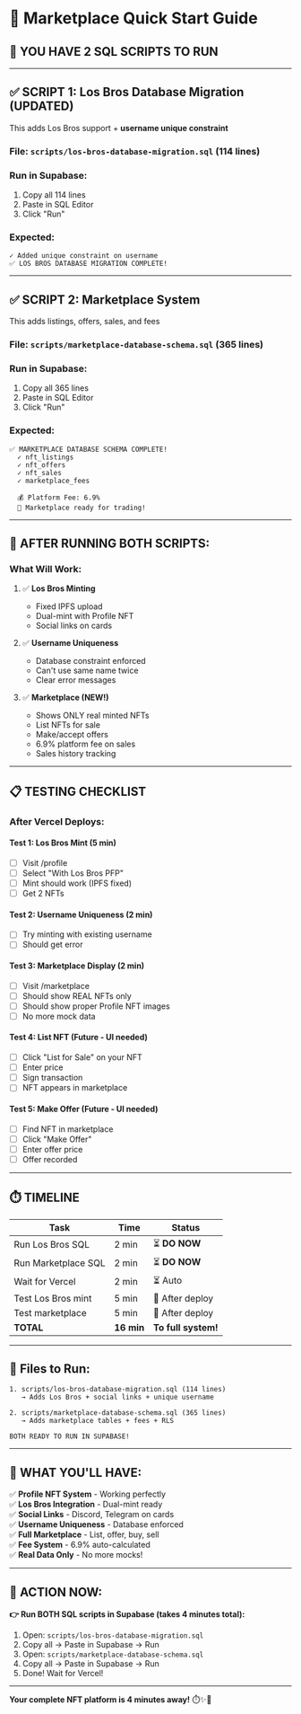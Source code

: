 # 🏪 Marketplace Quick Start Guide

## 🎯 **YOU HAVE 2 SQL SCRIPTS TO RUN**

---

## ✅ **SCRIPT 1: Los Bros Database Migration** (UPDATED)

This adds Los Bros support + **username unique constraint**

### **File:** `scripts/los-bros-database-migration.sql` (114 lines)

### **Run in Supabase:**
1. Copy all 114 lines
2. Paste in SQL Editor
3. Click "Run"

### **Expected:**
```
✓ Added unique constraint on username
✅ LOS BROS DATABASE MIGRATION COMPLETE!
```

---

## ✅ **SCRIPT 2: Marketplace System**

This adds listings, offers, sales, and fees

### **File:** `scripts/marketplace-database-schema.sql` (365 lines)

### **Run in Supabase:**
1. Copy all 365 lines
2. Paste in SQL Editor
3. Click "Run"

### **Expected:**
```
✅ MARKETPLACE DATABASE SCHEMA COMPLETE!
  ✓ nft_listings
  ✓ nft_offers
  ✓ nft_sales
  ✓ marketplace_fees
  
  💰 Platform Fee: 6.9%
  🎉 Marketplace ready for trading!
```

---

## 🚀 **AFTER RUNNING BOTH SCRIPTS:**

### **What Will Work:**

1. ✅ **Los Bros Minting**
   - Fixed IPFS upload
   - Dual-mint with Profile NFT
   - Social links on cards

2. ✅ **Username Uniqueness**
   - Database constraint enforced
   - Can't use same name twice
   - Clear error messages

3. ✅ **Marketplace (NEW!)**
   - Shows ONLY real minted NFTs
   - List NFTs for sale
   - Make/accept offers
   - 6.9% platform fee on sales
   - Sales history tracking

---

## 📋 **TESTING CHECKLIST**

### **After Vercel Deploys:**

#### **Test 1: Los Bros Mint** (5 min)
- [ ] Visit /profile
- [ ] Select "With Los Bros PFP"
- [ ] Mint should work (IPFS fixed)
- [ ] Get 2 NFTs

#### **Test 2: Username Uniqueness** (2 min)
- [ ] Try minting with existing username
- [ ] Should get error

#### **Test 3: Marketplace Display** (2 min)
- [ ] Visit /marketplace
- [ ] Should show REAL NFTs only
- [ ] Should show proper Profile NFT images
- [ ] No more mock data

#### **Test 4: List NFT** (Future - UI needed)
- [ ] Click "List for Sale" on your NFT
- [ ] Enter price
- [ ] Sign transaction
- [ ] NFT appears in marketplace

#### **Test 5: Make Offer** (Future - UI needed)
- [ ] Find NFT in marketplace
- [ ] Click "Make Offer"
- [ ] Enter offer price
- [ ] Offer recorded

---

## ⏱️ **TIMELINE**

| Task | Time | Status |
|------|------|--------|
| Run Los Bros SQL | 2 min | ⏳ **DO NOW** |
| Run Marketplace SQL | 2 min | ⏳ **DO NOW** |
| Wait for Vercel | 2 min | ⏳ Auto |
| Test Los Bros mint | 5 min | 🧪 After deploy |
| Test marketplace | 5 min | 🧪 After deploy |
| **TOTAL** | **16 min** | **To full system!** |

---

## 📁 **Files to Run:**

```
1. scripts/los-bros-database-migration.sql (114 lines)
   → Adds Los Bros + social links + unique username

2. scripts/marketplace-database-schema.sql (365 lines)
   → Adds marketplace tables + fees + RLS

BOTH READY TO RUN IN SUPABASE!
```

---

## 🎊 **WHAT YOU'LL HAVE:**

✅ **Profile NFT System** - Working perfectly  
✅ **Los Bros Integration** - Dual-mint ready  
✅ **Social Links** - Discord, Telegram on cards  
✅ **Username Uniqueness** - Database enforced  
✅ **Full Marketplace** - List, offer, buy, sell  
✅ **Fee System** - 6.9% auto-calculated  
✅ **Real Data Only** - No more mocks!  

---

## 🚀 **ACTION NOW:**

**👉 Run BOTH SQL scripts in Supabase (takes 4 minutes total):**

1. Open: `scripts/los-bros-database-migration.sql`
2. Copy all → Paste in Supabase → Run
3. Open: `scripts/marketplace-database-schema.sql`
4. Copy all → Paste in Supabase → Run
5. Done! Wait for Vercel!

---

**Your complete NFT platform is 4 minutes away!** ⏱️✨🚀

